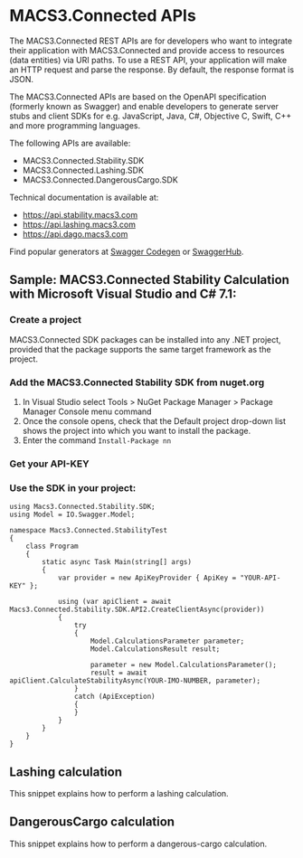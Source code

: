 # MACS3.Connected APIs

The MACS3.Connected REST APIs are for developers who want to integrate their application with MACS3.Connected and provide access to resources (data entities) via URI paths. To use a REST API, your application will make an HTTP request and parse the response. By default, the response format is JSON.

The MACS3.Connected APIs are based on the OpenAPI specification (formerly known as Swagger) and enable developers to generate server stubs and client SDKs for e.g. JavaScript, Java, C#, Objective C, Swift, C++ and more programming languages.

The following APIs are available:

* MACS3.Connected.Stability.SDK
* MACS3.Connected.Lashing.SDK
* MACS3.Connected.DangerousCargo.SDK

Technical documentation is available at:

* https://api.stability.macs3.com
* https://api.lashing.macs3.com
* https://api.dago.macs3.com

Find popular generators at [Swagger Codegen](https://swagger.io/tools/swagger-codegen) or [SwaggerHub](https://swagger.io/tools/swaggerhub).

## Sample: MACS3.Connected Stability Calculation with Microsoft Visual Studio and C# 7.1:

### Create a project
MACS3.Connected SDK packages can be installed into any .NET project, provided that the package supports the same target framework as the project.

### Add the MACS3.Connected Stability SDK from nuget.org
1. In Visual Studio select Tools > NuGet Package Manager > Package Manager Console menu command
2. Once the console opens, check that the Default project drop-down list shows the project into which you want to install the package.
3. Enter the command ```Install-Package nn```

### Get your API-KEY

### Use the SDK in your project:
```
using Macs3.Connected.Stability.SDK;
using Model = IO.Swagger.Model;

namespace Macs3.Connected.StabilityTest
{
    class Program
    {
        static async Task Main(string[] args)
        {
            var provider = new ApiKeyProvider { ApiKey = "YOUR-API-KEY" };
            
            using (var apiClient = await Macs3.Connected.Stability.SDK.API2.CreateClientAsync(provider))
            {
                try
                {
                    Model.CalculationsParameter parameter;
                    Model.CalculationsResult result;

                    parameter = new Model.CalculationsParameter();
                    result = await apiClient.CalculateStabilityAsync(YOUR-IMO-NUMBER, parameter);
                }
                catch (ApiException)
                {
                }
            }
        }
    }
}
```

## Lashing calculation
This snippet explains how to perform a lashing calculation.

## DangerousCargo calculation
This snippet explains how to perform a dangerous-cargo calculation.
